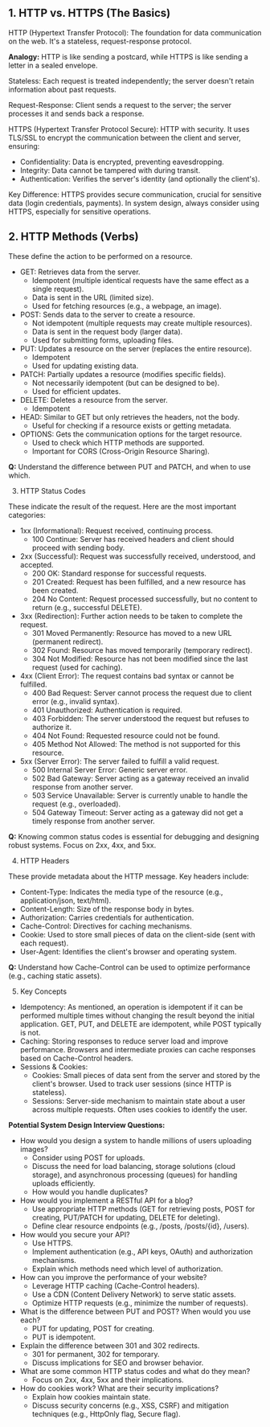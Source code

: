 ## 1. HTTP vs. HTTPS (The Basics)

HTTP (Hypertext Transfer Protocol): The foundation for data communication on the web. It's a stateless, request-response protocol.

**Analogy:** HTTP is like sending a postcard, while HTTPS is like sending a letter in a sealed envelope.

Stateless: Each request is treated independently; the server doesn't retain information about past requests.

Request-Response: Client sends a request to the server; the server processes it and sends back a response.

HTTPS (Hypertext Transfer Protocol Secure): HTTP with security. It uses TLS/SSL to encrypt the communication between the client and server, ensuring:

- Confidentiality: Data is encrypted, preventing eavesdropping.
- Integrity: Data cannot be tampered with during transit.
- Authentication: Verifies the server's identity (and optionally the client's).

Key Difference: HTTPS provides secure communication, crucial for sensitive data (login credentials, payments). In system design, always consider using HTTPS, especially for sensitive operations.

## 2. HTTP Methods (Verbs)

These define the action to be performed on a resource.

- GET: Retrieves data from the server.
  - Idempotent (multiple identical requests have the same effect as a single request).
  - Data is sent in the URL (limited size).
  - Used for fetching resources (e.g., a webpage, an image).
- POST: Sends data to the server to create a resource.
  - Not idempotent (multiple requests may create multiple resources).
  - Data is sent in the request body (larger data).
  - Used for submitting forms, uploading files.
- PUT: Updates a resource on the server (replaces the entire resource).
  - Idempotent
  - Used for updating existing data.
- PATCH: Partially updates a resource (modifies specific fields).
  - Not necessarily idempotent (but can be designed to be).
  - Used for efficient updates.
- DELETE: Deletes a resource from the server.
  - Idempotent
- HEAD: Similar to GET but only retrieves the headers, not the body.
  - Useful for checking if a resource exists or getting metadata.
- OPTIONS: Gets the communication options for the target resource.
  - Used to check which HTTP methods are supported.
  - Important for CORS (Cross-Origin Resource Sharing).

**Q:** Understand the difference between PUT and PATCH, and when to use which.

3. HTTP Status Codes

These indicate the result of the request. Here are the most important categories:

- 1xx (Informational): Request received, continuing process.
  - 100 Continue: Server has received headers and client should proceed with sending body.
- 2xx (Successful): Request was successfully received, understood, and accepted.
  - 200 OK: Standard response for successful requests.
  - 201 Created: Request has been fulfilled, and a new resource has been created.
  - 204 No Content: Request processed successfully, but no content to return (e.g., successful DELETE).
- 3xx (Redirection): Further action needs to be taken to complete the request.
  - 301 Moved Permanently: Resource has moved to a new URL (permanent redirect).
  - 302 Found: Resource has moved temporarily (temporary redirect).
  - 304 Not Modified: Resource has not been modified since the last request (used for caching).
- 4xx (Client Error): The request contains bad syntax or cannot be fulfilled.
  - 400 Bad Request: Server cannot process the request due to client error (e.g., invalid syntax).
  - 401 Unauthorized: Authentication is required.
  - 403 Forbidden: The server understood the request but refuses to authorize it.
  - 404 Not Found: Requested resource could not be found.
  - 405 Method Not Allowed: The method is not supported for this resource.
- 5xx (Server Error): The server failed to fulfill a valid request.
  - 500 Internal Server Error: Generic server error.
  - 502 Bad Gateway: Server acting as a gateway received an invalid response from another server.
  - 503 Service Unavailable: Server is currently unable to handle the request (e.g., overloaded).
  - 504 Gateway Timeout: Server acting as a gateway did not get a timely response from another server.

**Q:** Knowing common status codes is essential for debugging and designing robust systems. Focus on 2xx, 4xx, and 5xx.

4. HTTP Headers

These provide metadata about the HTTP message. Key headers include:

- Content-Type: Indicates the media type of the resource (e.g., application/json, text/html).
- Content-Length: Size of the response body in bytes.
- Authorization: Carries credentials for authentication.
- Cache-Control: Directives for caching mechanisms.
- Cookie: Used to store small pieces of data on the client-side (sent with each request).
- User-Agent: Identifies the client's browser and operating system.

**Q:** Understand how Cache-Control can be used to optimize performance (e.g., caching static assets).

5. Key Concepts

- Idempotency: As mentioned, an operation is idempotent if it can be performed multiple times without changing the result beyond the initial application. GET, PUT, and DELETE are idempotent, while POST typically is not.
- Caching: Storing responses to reduce server load and improve performance. Browsers and intermediate proxies can cache responses based on Cache-Control headers.
- Sessions & Cookies:
  - Cookies: Small pieces of data sent from the server and stored by the client's browser. Used to track user sessions (since HTTP is stateless).
  - Sessions: Server-side mechanism to maintain state about a user across multiple requests. Often uses cookies to identify the user.

**Potential System Design Interview Questions:**

- How would you design a system to handle millions of users uploading images?
  - Consider using POST for uploads.
  - Discuss the need for load balancing, storage solutions (cloud storage), and asynchronous processing (queues) for handling uploads efficiently.
  - How would you handle duplicates?
- How would you implement a RESTful API for a blog?
  - Use appropriate HTTP methods (GET for retrieving posts, POST for creating, PUT/PATCH for updating, DELETE for deleting).
  - Define clear resource endpoints (e.g., /posts, /posts/{id}, /users).
- How would you secure your API?
  - Use HTTPS.
  - Implement authentication (e.g., API keys, OAuth) and authorization mechanisms.
  - Explain which methods need which level of authorization.
- How can you improve the performance of your website?
  - Leverage HTTP caching (Cache-Control headers).
  - Use a CDN (Content Delivery Network) to serve static assets.
  - Optimize HTTP requests (e.g., minimize the number of requests).
- What is the difference between PUT and POST? When would you use each?
  - PUT for updating, POST for creating.
  - PUT is idempotent.
- Explain the difference between 301 and 302 redirects.
  - 301 for permanent, 302 for temporary.
  - Discuss implications for SEO and browser behavior.
- What are some common HTTP status codes and what do they mean?
  - Focus on 2xx, 4xx, 5xx and their implications.
- How do cookies work? What are their security implications?
  - Explain how cookies maintain state.
  - Discuss security concerns (e.g., XSS, CSRF) and mitigation techniques (e.g., HttpOnly flag, Secure flag).

